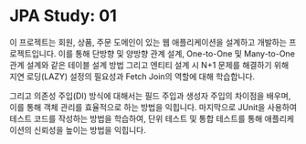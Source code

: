 # JPA Study: 01
이 프로젝트는 회원, 상품, 주문 도메인이 있는 웹 애플리케이션을 설계하고 개발하는 프로젝트입니다. 이를 통해 단방향 및 양방향 관계 설계, One-to-One 및 Many-to-One 관계 설계와 같은 테이블 설계 방법 그리고 엔티티 설계 시 N+1 문제를 해결하기 위해 지연 로딩(LAZY) 설정의 필요성과 Fetch Join의 역할에 대해 학습합니다.

그리고 의존성 주입(DI) 방식에 대해서는 필드 주입과 생성자 주입의 차이점을 배우며, 이를 통해 객체 관리를 효율적으로 하는 방법을 익힙니다. 마지막으로 JUnit을 사용하여 테스트 코드를 작성하는 방법을 학습하여, 단위 테스트 및 통합 테스트를 통해 애플리케이션의 신뢰성을 높이는 방법을 익힙니다.
